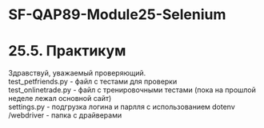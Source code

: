 # SF-QAP89-Module25-Selenium
# 25.5. Практикум
Здравствуй, уважаемый проверяющий.  
test_petfriends.py - файл с тестами для проверки  
test_onlinetrade.py - файл с тренировочными тестами (пока на прошлой неделе лежал основной сайт)  
settings.py - подгрузка логина и парлля с использованием dotenv  
/webdriver - папка с драйверами  
